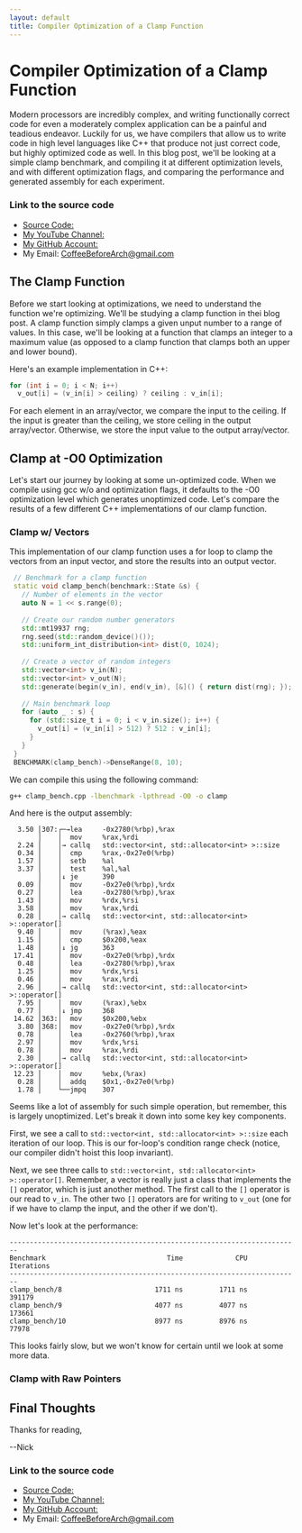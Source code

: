 ```yaml
---
layout: default
title: Compiler Optimization of a Clamp Function
---
```


# Compiler Optimization of a Clamp Function

Modern processors are incredibly complex, and writing functionally correct code for even a moderately complex application can be a painful and teadious endeavor. Luckily for us, we have compilers that allow us to write code in high level languages like C++ that produce not just correct code, but highly optimized code as well. In this blog post, we'll be looking at a simple clamp benchmark, and compiling it at different optimization levels, and with different optimization flags, and comparing the performance and generated assembly for each experiment.

### Link to the source code

- [Source Code: ](https://github.com/CoffeeBeforeArch/misc_code/tree/master/clamp)
- [My YouTube Channel: ](https://www.youtube.com/channel/UCsi5-meDM5Q5NE93n_Ya7GA?view_as=subscriber)
- [My GitHub Account: ](https://github.com/CoffeeBeforeArch)
- My Email: CoffeeBeforeArch@gmail.com

## The Clamp Function

Before we start looking at optimizations, we need to understand the function we're optimizing. We'll be studying a clamp function in thei blog post. A clamp function simply clamps a given unput number to a range of values. In this case, we'll be looking at a function that clamps an integer to a maximum value (as opposed to a clamp function that clamps both an upper and lower bound).

Here's an example implementation in C++:

```cpp
for (int i = 0; i < N; i++)
  v_out[i] = (v_in[i] > ceiling) ? ceiling : v_in[i];
```

For each element in an array/vector, we compare the input to the ceiling. If the input is greater than the ceiling, we store ceiling in the output array/vector. Otherwise, we store the input value to the output array/vector.

## Clamp at -O0 Optimization

Let's start our journey by looking at some un-optimized code. When we compile using gcc w/o and optimization flags, it defaults to the -O0 optimization level which generates unoptimized code. Let's compare the results of a few different C++ implementations of our clamp function.

### Clamp w/ Vectors

This implementation of our clamp function uses a for loop to clamp the vectors from an input vector, and store the results into an output vector.

```cpp
 // Benchmark for a clamp function
 static void clamp_bench(benchmark::State &s) {
   // Number of elements in the vector
   auto N = 1 << s.range(0);
 
   // Create our random number generators
   std::mt19937 rng;
   rng.seed(std::random_device()());
   std::uniform_int_distribution<int> dist(0, 1024);
 
   // Create a vector of random integers
   std::vector<int> v_in(N);
   std::vector<int> v_out(N);
   std::generate(begin(v_in), end(v_in), [&]() { return dist(rng); });
 
   // Main benchmark loop
   for (auto _ : s) {
     for (std::size_t i = 0; i < v_in.size(); i++) {
       v_out[i] = (v_in[i] > 512) ? 512 : v_in[i];
     }
   }
 }
 BENCHMARK(clamp_bench)->DenseRange(8, 10);
```

We can compile this using the following command:

```bash
g++ clamp_bench.cpp -lbenchmark -lpthread -O0 -o clamp
```

And here is the output assembly:

```
  3.50 │307:┌─→lea     -0x2780(%rbp),%rax                                            
       │    │  mov     %rax,%rdi                                                     
  2.24 │    │→ callq   std::vector<int, std::allocator<int> >::size                  
  0.34 │    │  cmp     %rax,-0x27e0(%rbp)                                            
  1.57 │    │  setb    %al                                                           
  3.37 │    │  test    %al,%al                                                       
       │    │↓ je      390                                                           
  0.09 │    │  mov     -0x27e0(%rbp),%rdx                                            
  0.27 │    │  lea     -0x2780(%rbp),%rax                                            
  1.43 │    │  mov     %rdx,%rsi                                                     
  3.58 │    │  mov     %rax,%rdi                                                     
  0.28 │    │→ callq   std::vector<int, std::allocator<int> >::operator[]            
  9.40 │    │  mov     (%rax),%eax                                                   
  1.15 │    │  cmp     $0x200,%eax                                                   
  1.48 │    │↓ jg      363                                                           
 17.41 │    │  mov     -0x27e0(%rbp),%rdx                                            
  0.48 │    │  lea     -0x2780(%rbp),%rax                                            
  1.25 │    │  mov     %rdx,%rsi                                                     
  0.46 │    │  mov     %rax,%rdi                                                     
  2.96 │    │→ callq   std::vector<int, std::allocator<int> >::operator[]            
  7.95 │    │  mov     (%rax),%ebx                                                   
  0.77 │    │↓ jmp     368                                                           
 14.62 │363:│  mov     $0x200,%ebx                                                   
  3.80 │368:│  mov     -0x27e0(%rbp),%rdx                                            
  0.78 │    │  lea     -0x2760(%rbp),%rax                                            
  2.97 │    │  mov     %rdx,%rsi                                                     
  0.78 │    │  mov     %rax,%rdi                                                     
  2.30 │    │→ callq   std::vector<int, std::allocator<int> >::operator[]            
 12.23 │    │  mov     %ebx,(%rax)                                                   
  0.28 │    │  addq    $0x1,-0x27e0(%rbp)                                            
  1.78 │    └──jmpq    307                                                           
```

Seems like a lot of assembly for such simple operation, but remember, this is largely unoptimized. Let's break it down into some key key components.

First, we see a call to `std::vector<int, std::allocator<int> >::size` each iteration of our loop. This is our for-loop's condition range check (notice, our compiler didn't hoist this loop invariant).

Next, we see three calls to `std::vector<int, std::allocator<int> >::operator[]`. Remember, a vector is really just a class that implements the `[]` operator, which is just another method. The first call to the `[]` operator is our read to `v_in`. The other two `[]` operators are for writing to `v_out` (one for if we have to clamp the input, and the other if we don't).

Now let's look at the performance:

```
------------------------------------------------------------------------
Benchmark                              Time             CPU   Iterations
------------------------------------------------------------------------
clamp_bench/8                       1711 ns         1711 ns       391179
clamp_bench/9                       4077 ns         4077 ns       173661
clamp_bench/10                      8977 ns         8976 ns        77978
```

This looks fairly slow, but we won't know for certain until we look at some more data.

### Clamp with Raw Pointers

## Final Thoughts

Thanks for reading,

--Nick

### Link to the source code

- [Source Code: ](https://github.com/CoffeeBeforeArch/misc_code/tree/master/clamp)
- [My YouTube Channel: ](https://www.youtube.com/channel/UCsi5-meDM5Q5NE93n_Ya7GA?view_as=subscriber)
- [My GitHub Account: ](https://github.com/CoffeeBeforeArch)
- My Email: CoffeeBeforeArch@gmail.com


